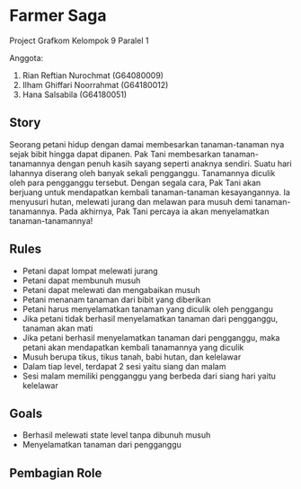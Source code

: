 # Farmer Saga
Project Grafkom Kelompok 9 Paralel 1

Anggota:
1. Rian Reftian Nurochmat (G64080009)
2. Ilham Ghiffari Noorrahmat (G64180012)
3. Hana Salsabila (G64180051)

## Story
Seorang petani hidup dengan damai membesarkan tanaman-tanaman nya sejak bibit hingga dapat dipanen. Pak Tani membesarkan tanaman-tanamannya dengan penuh kasih sayang seperti anaknya sendiri. Suatu hari lahannya diserang oleh banyak sekali pengganggu. Tanamannya diculik oleh para pengganggu tersebut. Dengan segala cara, Pak Tani akan berjuang untuk mendapatkan kembali tanaman-tanaman kesayangannya. Ia menyusuri hutan, melewati jurang dan melawan para musuh demi tanaman-tanamannya. Pada akhirnya, Pak Tani percaya ia akan menyelamatkan tanaman-tanamannya!

## Rules
- Petani dapat lompat melewati jurang
- Petani dapat membunuh musuh
- Petani dapat melewati dan mengabaikan musuh
- Petani menanam tanaman dari bibit yang diberikan
- Petani harus menyelamatkan tanaman yang diculik oleh penggangu
- Jika petani tidak berhasil menyelamatkan tanaman dari pengganggu, tanaman akan mati
- Jika petani berhasil menyelamatkan tanaman dari pengganggu, maka petani akan mendapatkan kembali tanamannya yang diculik
- Musuh berupa tikus, tikus tanah, babi hutan, dan kelelawar
- Dalam tiap level, terdapat 2 sesi yaitu siang dan malam
- Sesi malam memiliki pengganggu yang berbeda dari siang hari yaitu kelelawar

## Goals
- Berhasil melewati state level tanpa dibunuh musuh
- Menyelamatkan tanaman dari pengganggu

## Pembagian Role
